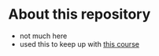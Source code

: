 # About this repository

- not much here
- used this to keep up with [this course](https://www.linkedin.com/learning/rust-for-javascript-developers)
